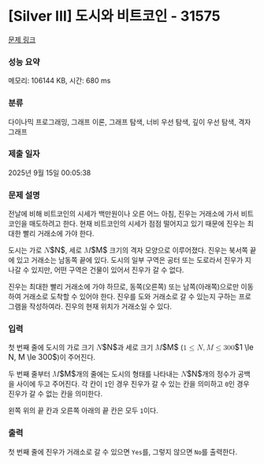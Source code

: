 # [Silver III] 도시와 비트코인 - 31575 

[문제 링크](https://www.acmicpc.net/problem/31575) 

### 성능 요약

메모리: 106144 KB, 시간: 680 ms

### 분류

다이나믹 프로그래밍, 그래프 이론, 그래프 탐색, 너비 우선 탐색, 깊이 우선 탐색, 격자 그래프

### 제출 일자

2025년 9월 15일 00:05:38

### 문제 설명

<p>전날에 비해 비트코인의 시세가 백만원이나 오른 어느 아침, 진우는 거래소에 가서 비트코인을 매도하려고 한다. 현재 비트코인의 시세가 점점 떨어지고 있기 때문에 진우는 최대한 빨리 거래소에 가야 한다.</p>

<p>도시는 가로 <mjx-container class="MathJax" jax="CHTML" style="font-size: 109%; position: relative;"><mjx-math class="MJX-TEX" aria-hidden="true"><mjx-mi class="mjx-i"><mjx-c class="mjx-c1D441 TEX-I"></mjx-c></mjx-mi></mjx-math><mjx-assistive-mml unselectable="on" display="inline"><math xmlns="http://www.w3.org/1998/Math/MathML"><mi>N</mi></math></mjx-assistive-mml><span aria-hidden="true" class="no-mathjax mjx-copytext">$N$</span></mjx-container>, 세로 <mjx-container class="MathJax" jax="CHTML" style="font-size: 109%; position: relative;"><mjx-math class="MJX-TEX" aria-hidden="true"><mjx-mi class="mjx-i"><mjx-c class="mjx-c1D440 TEX-I"></mjx-c></mjx-mi></mjx-math><mjx-assistive-mml unselectable="on" display="inline"><math xmlns="http://www.w3.org/1998/Math/MathML"><mi>M</mi></math></mjx-assistive-mml><span aria-hidden="true" class="no-mathjax mjx-copytext">$M$</span></mjx-container> 크기의 격자 모양으로 이루어졌다. 진우는 북서쪽 끝에 있고 거래소는 남동쪽 끝에 있다. 도시의 일부 구역은 공터 또는 도로라서 진우가 지나갈 수 있지만, 어떤 구역은 건물이 있어서 진우가 갈 수 없다.</p>

<p>진우는 최대한 빨리 거래소에 가야 하므로, 동쪽(오른쪽) 또는 남쪽(아래쪽)으로만 이동하여 거래소로 도착할 수 있어야 한다. 진우를 도와 거래소로 갈 수 있는지 구하는 프로그램을 작성하여라. 진우의 현재 위치가 거래소일 수 있다.</p>

### 입력 

 <p>첫 번째 줄에 도시의 가로 크기 <mjx-container class="MathJax" jax="CHTML" style="font-size: 109%; position: relative;"><mjx-math class="MJX-TEX" aria-hidden="true"><mjx-mi class="mjx-i"><mjx-c class="mjx-c1D441 TEX-I"></mjx-c></mjx-mi></mjx-math><mjx-assistive-mml unselectable="on" display="inline"><math xmlns="http://www.w3.org/1998/Math/MathML"><mi>N</mi></math></mjx-assistive-mml><span aria-hidden="true" class="no-mathjax mjx-copytext">$N$</span></mjx-container>과 세로 크기 <mjx-container class="MathJax" jax="CHTML" style="font-size: 109%; position: relative;"><mjx-math class="MJX-TEX" aria-hidden="true"><mjx-mi class="mjx-i"><mjx-c class="mjx-c1D440 TEX-I"></mjx-c></mjx-mi></mjx-math><mjx-assistive-mml unselectable="on" display="inline"><math xmlns="http://www.w3.org/1998/Math/MathML"><mi>M</mi></math></mjx-assistive-mml><span aria-hidden="true" class="no-mathjax mjx-copytext">$M$</span></mjx-container> (<mjx-container class="MathJax" jax="CHTML" style="font-size: 109%; position: relative;"><mjx-math class="MJX-TEX" aria-hidden="true"><mjx-mn class="mjx-n"><mjx-c class="mjx-c31"></mjx-c></mjx-mn><mjx-mo class="mjx-n" space="4"><mjx-c class="mjx-c2264"></mjx-c></mjx-mo><mjx-mi class="mjx-i" space="4"><mjx-c class="mjx-c1D441 TEX-I"></mjx-c></mjx-mi><mjx-mo class="mjx-n"><mjx-c class="mjx-c2C"></mjx-c></mjx-mo><mjx-mi class="mjx-i" space="2"><mjx-c class="mjx-c1D440 TEX-I"></mjx-c></mjx-mi><mjx-mo class="mjx-n" space="4"><mjx-c class="mjx-c2264"></mjx-c></mjx-mo><mjx-mn class="mjx-n" space="4"><mjx-c class="mjx-c33"></mjx-c><mjx-c class="mjx-c30"></mjx-c><mjx-c class="mjx-c30"></mjx-c></mjx-mn></mjx-math><mjx-assistive-mml unselectable="on" display="inline"><math xmlns="http://www.w3.org/1998/Math/MathML"><mn>1</mn><mo>≤</mo><mi>N</mi><mo>,</mo><mi>M</mi><mo>≤</mo><mn>300</mn></math></mjx-assistive-mml><span aria-hidden="true" class="no-mathjax mjx-copytext">$1 \le N, M \le 300$</span></mjx-container>)이 주어진다.</p>

<p>두 번째 줄부터 <mjx-container class="MathJax" jax="CHTML" style="font-size: 109%; position: relative;"><mjx-math class="MJX-TEX" aria-hidden="true"><mjx-mi class="mjx-i"><mjx-c class="mjx-c1D440 TEX-I"></mjx-c></mjx-mi></mjx-math><mjx-assistive-mml unselectable="on" display="inline"><math xmlns="http://www.w3.org/1998/Math/MathML"><mi>M</mi></math></mjx-assistive-mml><span aria-hidden="true" class="no-mathjax mjx-copytext">$M$</span></mjx-container>개의 줄에는 도시의 형태를 나타내는 <mjx-container class="MathJax" jax="CHTML" style="font-size: 109%; position: relative;"><mjx-math class="MJX-TEX" aria-hidden="true"><mjx-mi class="mjx-i"><mjx-c class="mjx-c1D441 TEX-I"></mjx-c></mjx-mi></mjx-math><mjx-assistive-mml unselectable="on" display="inline"><math xmlns="http://www.w3.org/1998/Math/MathML"><mi>N</mi></math></mjx-assistive-mml><span aria-hidden="true" class="no-mathjax mjx-copytext">$N$</span></mjx-container>개의 정수가 공백을 사이에 두고 주어진다. 각 칸이 <code>1</code>인 경우 진우가 갈 수 있는 칸을 의미하고 <code>0</code>인 경우 진우가 갈 수 없는 칸을 의미한다.</p>

<p>왼쪽 위의 끝 칸과 오른쪽 아래의 끝 칸은 모두 <code>1</code>이다.</p>

### 출력 

 <p>첫 번째 줄에 진우가 거래소로 갈 수 있으면 <code>Yes</code>를, 그렇지 않으면 <code>No</code>를 출력한다.</p>

